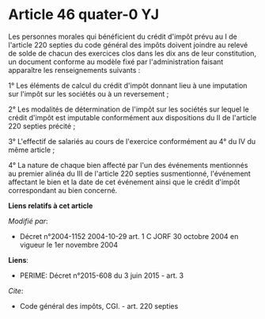 # Article 46 quater-0 YJ

Les personnes morales qui bénéficient du crédit d'impôt prévu au I de l'article 220 septies du code général des impôts
doivent joindre au relevé de solde de chacun des exercices clos dans les dix ans de leur constitution, un document conforme
au modèle fixé par l'administration faisant apparaître les renseignements suivants : 

1° Les éléments de calcul du crédit d'impôt donnant lieu à une imputation sur l'impôt sur les sociétés ou à un reversement ; 

2° Les modalités de détermination de l'impôt sur les sociétés sur lequel le crédit d'impôt est imputable conformément aux
dispositions du II de l'article 220 septies précité ; 

3° L'effectif de salariés au cours de l'exercice conformément au 4° du IV du même article ; 

4° La nature de chaque bien affecté par l'un des événements mentionnés au premier alinéa du III de l'article 220 septies
susmentionné, l'événement affectant le bien et la date de cet événement ainsi que le crédit d'impôt correspondant au bien
concerné.

**Liens relatifs à cet article**

_Modifié par_:

  - Décret n°2004-1152 2004-10-29 art. 1 C JORF 30 octobre 2004 en vigueur le 1er novembre 2004

**Liens**:

  - PERIME: Décret n°2015-608 du 3 juin 2015 - art. 3

_Cite_:

  - Code général des impôts, CGI. - art. 220 septies
